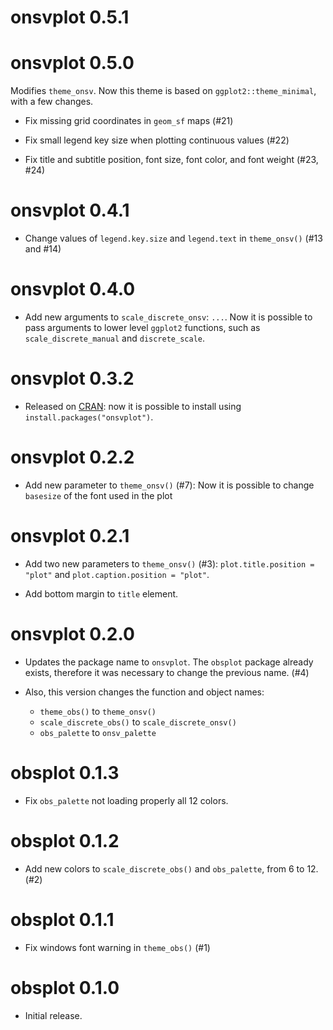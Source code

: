 # onsvplot 0.5.1

# onsvplot 0.5.0

Modifies `theme_onsv`. Now this theme is based on `ggplot2::theme_minimal`, with a few changes.

* Fix missing grid coordinates in `geom_sf` maps (#21)

* Fix small legend key size when plotting continuous values (#22)

* Fix title and subtitle position, font size, font color, and font weight (#23, #24)

# onsvplot 0.4.1

* Change values of `legend.key.size` and `legend.text` in `theme_onsv()` (#13 and #14)

# onsvplot 0.4.0

* Add new arguments to `scale_discrete_onsv`: `...`. Now it is possible to pass arguments to lower level `ggplot2` functions, such as `scale_discrete_manual` and `discrete_scale`.

# onsvplot 0.3.2

* Released on [CRAN](https://cran.r-project.org/package=onsvplot): now it is possible to install using `install.packages("onsvplot")`. 

# onsvplot 0.2.2

* Add new parameter to `theme_onsv()` (#7): Now it is possible to change `basesize` of the font used in the plot

# onsvplot 0.2.1

* Add two new parameters to `theme_onsv()` (#3): `plot.title.position = "plot"` and `plot.caption.position = "plot"`.

* Add bottom margin to `title` element.

# onsvplot 0.2.0

* Updates the package name to `onsvplot`. The `obsplot` package already exists, therefore it was necessary to change the previous name. (#4)

* Also, this version changes the function and object names:
  * `theme_obs()` to `theme_onsv()`
  * `scale_discrete_obs()` to `scale_discrete_onsv()`
  * `obs_palette` to `onsv_palette`

# obsplot 0.1.3

* Fix `obs_palette` not loading properly all 12 colors.

# obsplot 0.1.2

* Add new colors to `scale_discrete_obs()` and `obs_palette`, from 6 to 12. (#2)

# obsplot 0.1.1

* Fix windows font warning in `theme_obs()` (#1)

# obsplot 0.1.0

* Initial release.
